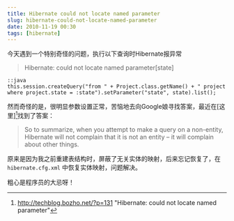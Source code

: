 ```yaml
---
title: Hibernate could not locate named parameter
slug: hibernate-could-not-locate-named-parameter
date: 2010-11-19 00:30
tags: [hibernate]
---
```


今天遇到一个特别奇怪的问题，执行以下查询时Hibernate报异常 

> Hibernate: could not locate named parameter[state]


    ::java
    this.session.createQuery("from " + Project.class.getName() + " project where project.state = :state").setParameter("state", state).list();

然而奇怪的是，很明显参数设置正常，苦恼地去向Google娘寻找答案，最近在[这里][^1]找到了答案：

> So to summarize, when you attempt to make a query on a non-entity, Hibernate will not complain that it is not an entity – it will complain about other things.

原来是因为我之前重建表结构时，屏蔽了无关实体的映射，后来忘记恢复了，在 `hibernate.cfg.xml` 中恢复实体映射，问题解决。

粗心是程序员的大忌呀！

[^1]: http://techblog.bozho.net/?p=131 "Hibernate: could not locate named parameter"
